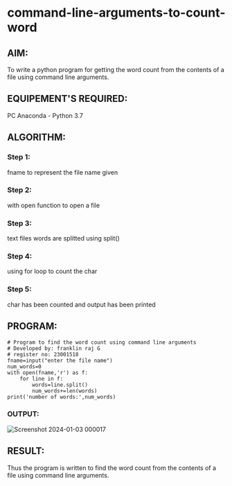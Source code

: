 # command-line-arguments-to-count-word
## AIM:
To write a python program for getting the word count from the contents of a file using command line arguments.
## EQUIPEMENT'S REQUIRED: 
PC
Anaconda - Python 3.7
## ALGORITHM: 
### Step 1:
fname to represent the file name given

### Step 2: 
with open function to open a file 
 
### Step 3: 
text files words are splitted using split()

### Step 4:  
using for loop to count the char
### Step 5: 
char has been counted and output has been printed

## PROGRAM:
```
# Program to find the word count using command line arguments
# Developed by: franklin raj G
# register no: 23001518
fname=input("enter the file name")
num_words=0
with open(fname,'r') as f:
    for line in f:
        words=line.split()
        num_words+=len(words)
print('number of words:',num_words)

```
### OUTPUT:

![Screenshot 2024-01-03 000017](https://github.com/franklinraj/command-line-arguments-to-count-word/assets/148993740/a3b8edda-81b8-473c-890e-127c0b33f0a6)


## RESULT:
Thus the program is written to find the word count from the contents of a file using command line arguments.
